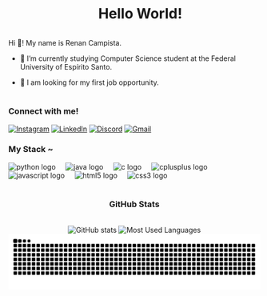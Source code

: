 <!--Title-->
<div id="user-content-toc">
  <ul align="center">
    <summary><h1 style="display: inline-block">Hello World!</h1></summary>
</div>

<!-- Presentation -->
<p>
 Hi 👋! My name is Renan Campista.

 - 🌱 I’m currently studying Computer Science student at the Federal University of Espírito Santo.
 
 - 🔭 I am looking for my first job opportunity.
</p>

#

<!-- Links -->
<h3 align="left">Connect with me!</h3>

[![Instagram](https://img.shields.io/badge/Instagram-E4405F?style=for-the-badge&logo=instagram&logoColor=white)](https://www.instagram.com/renancampista/)
[![LinkedIn](https://img.shields.io/badge/LinkedIn-0077B5?style=for-the-badge&logo=linkedin&logoColor=white)](https://www.linkedin.com/in/renan-campista-4397bb2b8/)
[![Discord](https://img.shields.io/static/v1?message=Discord&logo=discord&label=&color=7289DA&logoColor=white&labelColor=&style=for-the-badge)](http://discordapp.com/users/429112399778283522)
[![Gmail](https://img.shields.io/static/v1?message=Gmail&logo=gmail&label=&color=D14836&logoColor=white&labelColor=&style=for-the-badge)](mailto:rennan.campistah@gmail.com)


<!-- Linguages -->
<h3 align="left">My Stack ~</h3>

<div align="left">
  <img src="https://cdn.jsdelivr.net/gh/devicons/devicon/icons/python/python-original.svg" height="30" alt="python logo"  />
  <img width="12" />
  <img src="https://cdn.jsdelivr.net/gh/devicons/devicon/icons/java/java-original.svg" height="30" alt="java logo"  />
  <img width="12" />
  <img src="https://cdn.jsdelivr.net/gh/devicons/devicon/icons/c/c-original.svg" height="30" alt="c logo"  />
  <img width="12" />
  <img src="https://cdn.jsdelivr.net/gh/devicons/devicon/icons/cplusplus/cplusplus-original.svg" height="30" alt="cplusplus logo"  />
  <img width="12" />
  <img src="https://cdn.jsdelivr.net/gh/devicons/devicon/icons/javascript/javascript-original.svg" height="30" alt="javascript logo"  />
  <img width="12" />
  <img src="https://cdn.jsdelivr.net/gh/devicons/devicon/icons/html5/html5-original.svg" height="30" alt="html5 logo"  />
  <img width="12" />
  <img src="https://cdn.jsdelivr.net/gh/devicons/devicon/icons/css3/css3-original.svg" height="30" alt="css3 logo"  />
</div>

#

<!-- Github stats -->
<div style="text-align: center;" align="center">
  <h3> GitHub Stats </h3>
  <br>
  <img src="https://github-readme-stats.vercel.app/api?username=RenanCampista&show_icons=true&theme=transparent&hide_title=true&show_icons=true&include_all_commits=true&count_private=true&line_height=25&border_radius=3" alt="GitHub stats">

  <a>
    <img src="https://github-readme-stats.vercel.app/api/top-langs/?username=RenanCampista&show_icons=true&theme=transparent&layout=compact&&line_height=10&card_width=290&border_radius=3" alt="Most Used Languages">
  </a>
</div>

<!-- Snake -->
<picture align="center">
  <source media="(prefers-color-scheme: dark)" srcset="https://raw.githubusercontent.com/RenanCampista/RenanCampista/output/github-contribution-grid-snake-dark.svg">
  <source media="(prefers-color-scheme: light)" srcset="https://raw.githubusercontent.com/RenanCampista/RenanCampista/output/github-contribution-grid-snake-dark.svg">
  <img align="center" alt="github contribution grid snake animation" src="https://raw.githubusercontent.com/RenanCampista/RenanCampista/output/github-contribution-grid-snake.svg">
</picture>
